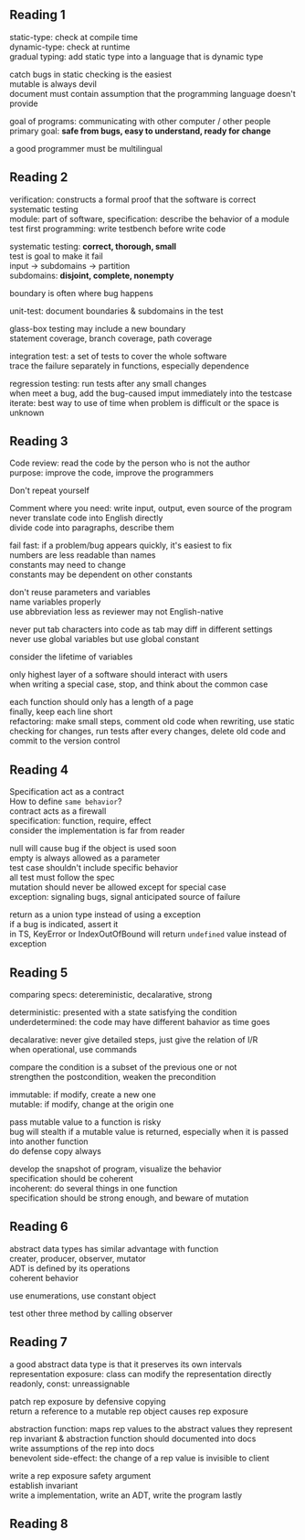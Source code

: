 ## Reading 1

static-type: check at compile time  
dynamic-type: check at runtime  
gradual typing: add static type into a language that is dynamic type  

catch bugs in static checking is the easiest  
mutable is always devil  
document must contain assumption that the programming language doesn't provide  

goal of programs: communicating with other computer / other people  
primary goal: <b>safe from bugs, easy to understand, ready for change</b>  

a good programmer must be multilingual  

## Reading 2

verification: constructs a formal proof that the software is correct  
systematic testing  
module: part of software, specification: describe the behavior of a module  
test first programming: write testbench before write code  

systematic testing: <b>correct, thorough, small</b>  
test is goal to make it fail  
input -> subdomains -> partition  
subdomains: <b>disjoint, complete, nonempty</b>  

boundary is often where bug happens  

unit-test: document boundaries & subdomains in the test  

glass-box testing may include a new boundary  
statement coverage, branch coverage, path coverage  

integration test: a set of tests to cover the whole software  
trace the failure separately in functions, especially dependence  

regression testing: run tests after any small changes  
when meet a bug, add the bug-caused imput immediately into the testcase  
iterate: best way to use of time when problem is difficult or the space is unknown  

## Reading 3

Code review: read the code by the person who is not the author  
purpose: improve the code, improve the programmers  

Don't repeat yourself  

Comment where you need: write input, output, even source of the program  
never translate code into English directly  
divide code into paragraphs, describe them  

fail fast: if a problem/bug appears quickly, it's easiest to fix  
numbers are less readable than names  
constants may need to change  
constants may be dependent on other constants  

don't reuse parameters and variables  
name variables properly  
use abbreviation less as reviewer may not English-native  

never put tab characters into code as tab may diff in different settings  
never use global variables but use global constant  

consider the lifetime of variables  

only highest layer of a software should interact with users  
when writing a special case, stop, and think about the common case  

each function should only has a length of a page  
finally, keep each line short  
refactoring: make small steps, comment old code when rewriting, 
use static checking for changes, run tests after every changes, 
delete old code and commit to the version control  

## Reading 4

Specification act as a contract  
How to define `same behavior`?  
contract acts as a firewall  
specification: function, require, effect  
consider the implementation is far from reader  

null will cause bug if the object is used soon  
empty is always allowed as a parameter  
test case shouldn't include specific behavior  
all test must follow the spec  
mutation should never be allowed except for special case  
exception: signaling bugs, signal anticipated source of failure  

return as a union type instead of using a exception  
if a bug is indicated, assert it  
in TS, KeyError or IndexOutOfBound will return `undefined` value instead of exception  

## Reading 5

comparing specs: detereministic, decalarative, strong  

deterministic: presented with a state satisfying the condition  
underdetermined: the code may have different bahavior as time goes  

decalarative: never give detailed steps, just give the relation of I/R  
when operational, use commands  

compare the condition is a subset of the previous one or not  
strengthen the postcondition, weaken the precondition  

immutable: if modify, create a new one  
mutable: if modify, change at the origin one  

pass mutable value to a function is risky  
bug will stealth if a mutable value is returned, especially when it is passed into 
another function  
do defense copy always  

develop the snapshot of program, visualize the behavior  
specification should be coherent  
incoherent: do several things in one function  
specification should be strong enough, and beware of mutation  

## Reading 6

abstract data types has similar advantage with function  
creater, producer, observer, mutator  
ADT is defined by its operations  
coherent behavior  

use enumerations, use constant object  

test other three method by calling observer  

## Reading 7

a good abstract data type is that it preserves its own intervals  
representation exposure: class can modify the representation directly  
readonly, const: unreassignable  

patch rep exposure by defensive copying  
return a reference to a mutable rep object causes rep exposure  

abstraction function: maps rep values to the abstract values they represent  
rep invariant & abstraction function should documented into docs  
write assumptions of the rep into docs  
benevolent side-effect: the change of a rep value is invisible to client  

write a rep exposure safety argument  
establish invariant  
write a implementation, write an ADT, write the program lastly  

## Reading 8
